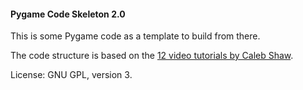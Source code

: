 #### Pygame Code Skeleton 2.0  

This is some Pygame code as a template to build from there.

The code structure is based on the [12 video tutorials by Caleb Shaw](https://www.youtube.com/watch?v=crUF36OkGDw).

License: GNU GPL, version 3.
